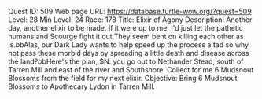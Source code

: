 Quest ID: 509
Web page URL: https://database.turtle-wow.org/?quest=509
Level: 28
Min Level: 24
Race: 178
Title: Elixir of Agony
Description: Another day, another elixir to be made. If it were up to me, I'd just let the pathetic humans and Scourge fight it out.They seem bent on killing each other as is.$b$bAlas, our Dark Lady wants to help speed up the process a tad so why not pass these morbid days by spreading a little death and disease across the land?$b$bHere's the plan, $N: you go out to Nethander Stead, south of Tarren Mill and east of the river and Southshore. Collect for me 6 Mudsnout Blossoms from the field for my next elixir.
Objective: Bring 6 Mudsnout Blossoms to Apothecary Lydon in Tarren Mill.
